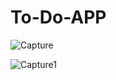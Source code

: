 # To-Do-APP

![Capture](https://github.com/Dhruvpandey08/To-Do-APP/assets/87525399/f9edfcf6-b7c0-442f-974d-cc2b2ec3fb76)

![Capture1](https://github.com/Dhruvpandey08/To-Do-APP/assets/87525399/20abecf3-9d5c-4800-b10d-916ce6eb16c0)


